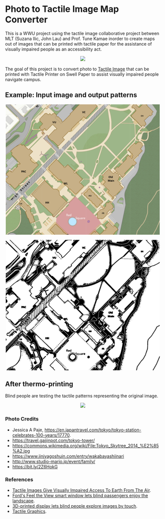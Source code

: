 # Photo to Tactile Image Map Converter

This is a WWU project using the tactile image collaborative project between MLT (Suzana Ilic, John Lau) and Prof. Tune Kamae inorder to create maps out of images that can be printed with tactile paper for the assistance of visually impaired people as an accessibility act.

<p align="center">
  <img src="https://github.com/Machine-Learning-Tokyo/tactile_patterns/blob/master/learning_resources.jpg" width="500">
</p>

The goal of this project is to convert photo to [Tactile Image](https://en.wikipedia.org/wiki/Tactile_graphic) that can be printed with Tactile Printer on Swell Paper to assist visually impaired people navigate campus.

## Example: Input image and output patterns

<p align="center">
  <img src="https://github.com/wwu-webtech/Tactile_Patterns/blob/master/photos/Old_Main.PNG" width="500">
</p>

<p align="center">
  <img src="https://github.com/wwu-webtech/Tactile_Patterns/blob/master/output/old_mainbl.jpg" width="500">
</p>

## After thermo-printing

Blind people are testing the tactile patterns representing the original image.

<p align="center">
  <img src="https://github.com/Machine-Learning-Tokyo/tactile_patterns/blob/master/tactile_patterns.jpg" width="500">
</p>

### Photo Credits

- Jessica A Paje, https://en.japantravel.com/tokyo/tokyo-station-celebrates-100-years/17770.
- https://travel.gaijinpot.com/tokyo-tower/
- https://commons.wikimedia.org/wiki/File:Tokyo_Skytree_2014_%E2%85%A2.jpg
- https://www.jinjyagoshuin.com/entry/wakabayashiinari
- http://www.studio-mario.jp/event/family/
- https://bit.ly/2Z6HokG

### References

- [Tactile Images Give Visually Impaired Access To Earth From The Air](https://www.culture24.org.uk/sector-info/art17622).
- [Ford's Feel the View smart window lets blind passengers enjoy the landscape](https://www.dezeen.com/2018/05/06/fords-feel-the-view-smart-window-blind-passengers-technology/).
- [3D-printed display lets blind people explore images by touch](https://www.newscientist.com/article/2076693-3d-printed-display-lets-blind-people-explore-images-by-touch/).
- [Tactile Graphics](http://www.pathstoliteracy.org/tactile-graphics).
